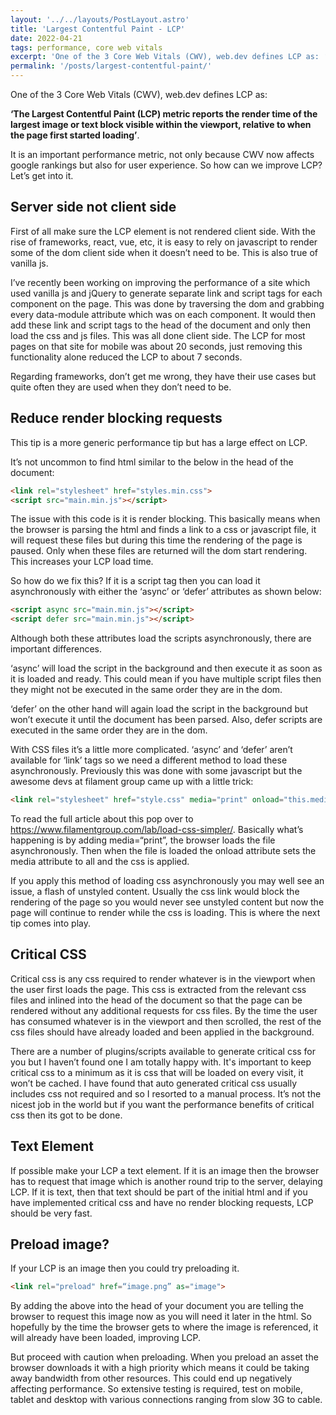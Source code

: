 ```yaml
---
layout: '../../layouts/PostLayout.astro'
title: 'Largest Contentful Paint - LCP'
date: 2022-04-21
tags: performance, core web vitals
excerpt: 'One of the 3 Core Web Vitals (CWV), web.dev defines LCP as: ‘The Largest Contentful Paint (LCP) metric reports the render time of the largest image or text block visible within the viewport, relative to when the page first started loading’'
permalink: '/posts/largest-contentful-paint/'
---
```


One of the 3 Core Web Vitals (CWV), web.dev defines LCP as: 

<strong>‘The Largest Contentful Paint (LCP) metric reports the render time of the largest image or text block visible within the viewport, relative to when the page first started loading’</strong>.

It is an important performance metric, not only because CWV now affects google rankings but also for user experience. So how can we improve LCP? Let’s get into it.

## Server side not client side

First of all make sure the LCP element is not rendered client side. With the rise of frameworks, react, vue, etc, it is easy to rely on javascript to render some of the dom client side when it doesn’t need to be. This is also true of vanilla js.

I’ve recently been working on improving the performance of a site which used vanilla js and jQuery to generate separate link and script tags for each component on the page. This was done by traversing the dom and grabbing every data-module attribute which was on each component. It would then add these link and script tags to the head of the document and only then load the css and js files. This was all done client side. The LCP for most pages on that site for mobile was about 20 seconds, just removing this functionality alone reduced the LCP to about 7 seconds.

Regarding frameworks, don’t get me wrong, they have their use cases but quite often they are used when they don’t need to be.

## Reduce render blocking requests

This tip is a more generic performance tip but has a large effect on LCP.

It’s not uncommon to find html similar to the below in the head of the document:

```html
<link rel="stylesheet" href="styles.min.css">
<script src="main.min.js"></script>
```

The issue with this code is it is render blocking. This basically means when the browser is parsing the html and finds a link to a css or javascript file, it will request these files but during this time the rendering of the page is paused. Only when these files are returned will the dom start rendering. This increases your LCP load time.

So how do we fix this? If it is a script tag then you can load it asynchronously with either the ‘async’ or ‘defer’ attributes as shown below:

```html
<script async src="main.min.js"></script>
<script defer src="main.min.js"></script>
```

Although both these attributes load the scripts asynchronously, there are important differences.

‘async’ will load the script in the background and then execute it as soon as it is loaded and ready. This could mean if you have multiple script files then they might not be executed in the same order they are in the dom.

‘defer’ on the other hand will again load the script in the background but won’t execute it until the document has been parsed. Also, defer scripts are executed in the same order they are in the dom.

With CSS files it’s a little more complicated. ‘async’ and ‘defer’ aren’t available for ‘link’ tags so we need a different method to load these asynchronously. Previously this was done with some javascript but the awesome devs at filament group came up with a little trick:

```html
<link rel="stylesheet" href="style.css" media="print" onload="this.media='all'">
```

To read the full article about this pop over to <a href="https://www.filamentgroup.com/lab/load-css-simpler/">https://www.filamentgroup.com/lab/load-css-simpler/</a>. Basically what’s happening is by adding media=“print”, the browser loads the file asynchronously. Then when the file is loaded the onload attribute sets the media attribute to all and the css is applied.

If you apply this method of loading css asynchronously you may well see an issue, a flash of unstyled content. Usually the css link would block the rendering of the page so you would never see unstyled content but now the page will continue to render while the css is loading. This is where the next tip comes into play.

## Critical CSS

Critical css is any css required to render whatever is in the viewport when the user first loads the page. This css is extracted from the relevant css files and inlined into the head of the document so that the page can be rendered without any additional requests for css files. By the time the user has consumed whatever is in the viewport and then scrolled, the rest of the css files should have already loaded and been applied in the background.

There are a number of plugins/scripts available to generate critical css for you but I haven’t found one I am totally happy with. It's important to keep critical css to a minimum as it is css that will be loaded on every visit, it won’t be cached. I have found that auto generated critical css usually includes css not required and so I resorted to a manual process. It’s not the nicest job in the world but if you want the performance benefits of critical css then its got to be done.

## Text Element

If possible make your LCP a text element. If it is an image then the browser has to request that image which is another round trip to the server, delaying LCP. If it is text, then that text should be part of the initial html and if you have implemented critical css and have no render blocking requests, LCP should be very fast.

## Preload image?

If your LCP is an image then you could try preloading it.

```html
<link rel="preload" href=“image.png” as="image">
```

By adding the above into the head of your document you are telling the browser to request this image now as you will need it later in the html. So hopefully by the time the browser gets to where the image is referenced, it will already have been loaded, improving LCP.

But proceed with caution when preloading. When you preload an asset the browser downloads it with a high priority which means it could be taking away bandwidth from other resources. This could end up negatively affecting performance. So extensive testing is required, test on mobile, tablet and desktop with various connections ranging from slow 3G to cable.